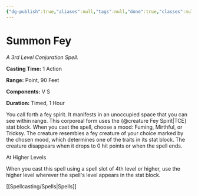 ```yaml
---
{"dg-publish":true,"aliases":null,"tags":null,"done":true,"classes":null,"spellLevel":3,"school":"Conjuration","source":"TCE","permalink":"/spells/summon-fey/","dgHomeLink":false,"dgPassFrontmatter":true}
---
```


# Summon Fey
*A 3rd Level Conjuration Spell.*

**Casting Time:** 1 Action

**Range:** Point, 90 Feet

**Components:** V S 

**Duration:** Timed, 1 Hour

You call forth a fey spirit. It manifests in an unoccupied space that you can see within range. This corporeal form uses the {@creature Fey Spirit|TCE} stat block. When you cast the spell, choose a mood: Fuming, Mirthful, or Tricksy. The creature resembles a fey creature of your choice marked by the chosen mood, which determines one of the traits in its stat block. The creature disappears when it drops to 0 hit points or when the spell ends.

At Higher Levels

When you cast this spell using a spell slot of 4th level or higher, use the higher level wherever the spell's level appears in the stat block.

[[Spellcasting/Spells|Spells]]